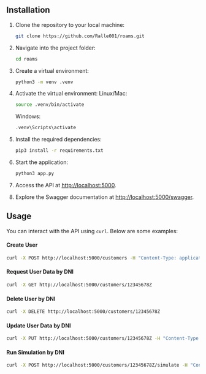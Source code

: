 ## Installation

1. Clone the repository to your local machine:
   ```bash
   git clone https://github.com/Ralle001/roams.git
   ```

2. Navigate into the project folder:
   ```bash
   cd roams
   ```

3. Create a virtual environment:
   ```bash
   python3 -m venv .venv
   ```

4. Activate the virtual environment:
    Linux/Mac:
   ```bash
   source .venv/bin/activate
   ```

    Windows:
   ```bash
   .venv\Scripts\activate
   ```

5. Install the required dependencies:
   ```bash
   pip3 install -r requirements.txt
   ```

6. Start the application:
   ```bash
   python3 app.py
   ```

7. Access the API at [http://localhost:5000](http://localhost:5000).

8. Explore the Swagger documentation at [http://localhost:5000/swagger](http://localhost:5000/swagger).

## Usage

You can interact with the API using `curl`. Below are some examples:

#### Create User
```bash
curl -X POST http://localhost:5000/customers -H "Content-Type: application/json" -d "{\"name\":\"John Doe\",\"dni\":\"12345678Z\",\"email\":\"john@example.com\",\"requested_capital\":150000}"
```

#### Request User Data by DNI
```bash
curl -X GET http://localhost:5000/customers/12345678Z
```

#### Delete User by DNI
```bash
curl -X DELETE http://localhost:5000/customers/12345678Z
```

#### Update User Data by DNI
```bash
curl -X PUT http://localhost:5000/customers/12345678Z -H "Content-Type: application/json" -d "{\"name\":\"John Smith\",\"email\":\"johnsmith@example.com\"}"
```

#### Run Simulation by DNI
```bash
curl -X POST http://localhost:5000/customers/12345678Z/simulate -H "Content-Type: application/json" -d "{\"apr\":4.5,\"term_years\":20}"
